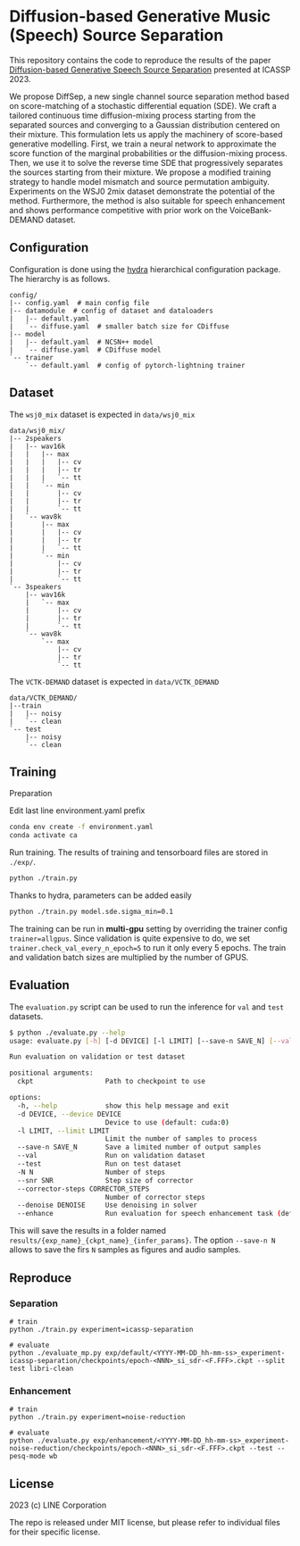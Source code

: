 Diffusion-based Generative Music (Speech) Source Separation
===================================================

This repository contains the code to reproduce the results of the paper [Diffusion-based Generative Speech
Source Separation](https://arxiv.org/abs/2210.17327) presented at ICASSP 2023.

We propose DiffSep, a new single channel source separation method based on
score-matching of a stochastic differential equation (SDE). We craft a tailored
continuous time diffusion-mixing process starting from the separated sources
and converging to a Gaussian distribution centered on their mixture. This
formulation lets us apply the machinery of score-based generative modelling.
First, we train a neural network to approximate the score function of the
marginal probabilities or the diffusion-mixing process. Then, we use it to
solve the reverse time SDE that progressively separates the sources starting
from their mixture. We propose a modified training strategy to handle model
mismatch and source permutation ambiguity. Experiments on the WSJ0 2mix dataset
demonstrate the potential of the method. Furthermore, the method is also
suitable for speech enhancement and shows performance competitive with prior
work on the VoiceBank-DEMAND dataset.


Configuration
-------------

Configuration is done using the [hydra](https://hydra.cc/docs/intro/) hierarchical configuration package.
The hierarchy is as follows.
```
config/
|-- config.yaml  # main config file
|-- datamodule  # config of dataset and dataloaders
|   |-- default.yaml
|   `-- diffuse.yaml  # smaller batch size for CDiffuse
|-- model
|   |-- default.yaml  # NCSN++ model
|   `-- diffuse.yaml  # CDiffuse model
`-- trainer
    `-- default.yaml  # config of pytorch-lightning trainer
```

Dataset
-------

The `wsj0_mix` dataset is expected in `data/wsj0_mix`
```
data/wsj0_mix/
|-- 2speakers
|   |-- wav16k
|   |   |-- max
|   |   |   |-- cv
|   |   |   |-- tr
|   |   |   `-- tt
|   |   `-- min
|   |       |-- cv
|   |       |-- tr
|   |       `-- tt
|   `-- wav8k
|       |-- max
|       |   |-- cv
|       |   |-- tr
|       |   `-- tt
|       `-- min
|           |-- cv
|           |-- tr
|           `-- tt
`-- 3speakers
    |-- wav16k
    |   `-- max
    |       |-- cv
    |       |-- tr
    |       `-- tt
    `-- wav8k
        `-- max
            |-- cv
            |-- tr
            `-- tt
```

The `VCTK-DEMAND` dataset is expected in `data/VCTK_DEMAND`

```
data/VCTK_DEMAND/
|--train
|   |-- noisy
|   `-- clean
`-- test
    |-- noisy
    `-- clean
```

Training
--------

Preparation

Edit last line environment.yaml prefix
```bash
conda env create -f environment.yaml
conda activate ca
```
Run training. The results of training and tensorboard files are stored in `./exp/`.
```bash
python ./train.py
```
Thanks to hydra, parameters can be added easily
```bash
python ./train.py model.sde.sigma_min=0.1
```

The training can be run in **multi-gpu** setting by overriding the trainer config
`trainer=allgpus`.  Since validation is quite expensive to do, we set
`trainer.check_val_every_n_epoch=5` to run it only every 5 epochs.
The train and validation batch sizes are multiplied by the number of GPUS.

Evaluation
----------

The `evaluation.py` script can be used to run the inference for `val` and `test` datasets.
```bash
$ python ./evaluate.py --help
usage: evaluate.py [-h] [-d DEVICE] [-l LIMIT] [--save-n SAVE_N] [--val] [--test] [-N N] [--snr SNR] [--corrector-steps CORRECTOR_STEPS] [--denoise DENOISE] ckpt

Run evaluation on validation or test dataset

positional arguments:
  ckpt                  Path to checkpoint to use

options:
  -h, --help            show this help message and exit
  -d DEVICE, --device DEVICE
                        Device to use (default: cuda:0)
  -l LIMIT, --limit LIMIT
                        Limit the number of samples to process
  --save-n SAVE_N       Save a limited number of output samples
  --val                 Run on validation dataset
  --test                Run on test dataset
  -N N                  Number of steps
  --snr SNR             Step size of corrector
  --corrector-steps CORRECTOR_STEPS
                        Number of corrector steps
  --denoise DENOISE     Use denoising in solver
  --enhance             Run evaluation for speech enhancement task (default: false)
```
This will save the results in a folder named `results/{exp_name}_{ckpt_name}_{infer_params}`.
The option `--save-n N` allows to save the firs `N` samples as figures and audio samples.

Reproduce
---------

### Separation

```shell
# train
python ./train.py experiment=icassp-separation

# evaluate
python ./evaluate_mp.py exp/default/<YYYY-MM-DD_hh-mm-ss>_experiment-icassp-separation/checkpoints/epoch-<NNN>_si_sdr-<F.FFF>.ckpt --split test libri-clean
```

### Enhancement

```shell
# train
python ./train.py experiment=noise-reduction

# evaluate
python ./evaluate.py exp/enhancement/<YYYY-MM-DD_hh-mm-ss>_experiment-noise-reduction/checkpoints/epoch-<NNN>_si_sdr-<F.FFF>.ckpt --test --pesq-mode wb
```

License
-------

2023 (c) LINE Corporation

The repo is released under MIT license, but please refer to individual files for their specific license.
